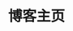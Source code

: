 ---
home: true
layout: BlogHome
icon: home
bgImage: /background2.png
title: 博客主页
heroImage: /logo.svg
heroText: 晶晶的白水哥的博客
heroFullScreen: true
tagline: 天行健，君子以自强不息
# projects:
#   - icon: project
#     name: 谷粒商城
#     desc: 内容持续更新中！
#     link: https://你的项目链接

#   - icon: book
#     name: 书籍收集
#     desc: 日常学习书籍！
#     link: https://你的书籍链接

#   - icon: article
#     name: 文章名称
#     desc: 文章详细描述
#     link: https://你的文章链接

#   - icon: /logo.svg
#     name: 自定义项目
#     desc: 自定义详细介绍
#     link: https://你的自定义链接

footer: 天行健，君子以自强不息；地势坤，君子以厚德载物
---